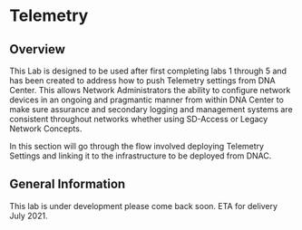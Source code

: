 # Telemetry
## Overview
This Lab is designed to be used after first completing labs 1 through 5 and has been created to address how to push Telemetry settings from DNA Center. This allows Network Administrators the ability to configure network devices in an ongoing and pragmantic manner from within DNA Center to make sure assurance and secondary logging and management systems are consistent throughout networks whether using SD-Access or Legacy Network Concepts.

In this section will go through the flow involved deploying Telemetry Settings and linking it to the infrastructure to be deployed from DNAC.

## General Information
This lab is under development please come back soon. ETA for delivery July 2021.



